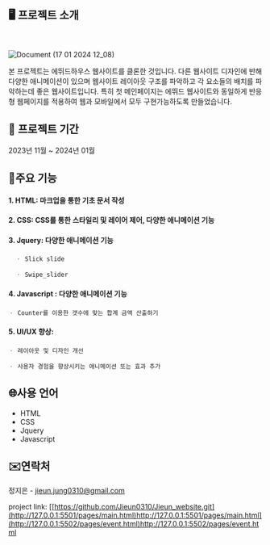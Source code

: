 ## 🖥 프로젝트 소개

<br>

![Document (17 01 2024 12_08)](https://github.com/Jieun0310/ETUDE/assets/109771820/e57c7b9b-714a-47ed-9c2a-cee920326c8e)


본 프로젝트는 에뛰드하우스 웹사이트를 클론한 것입니다. 
다른 웹사이트 디자인에 반해 다양한 애니메이션이 있으며 웹사이트 레이아웃 구조를 파악하고 각 요소들의 배치를 파악하는데 좋은 웹사이트입니다. 
특히 첫 메인페이지는 에뛰드 웹사이트와 동일하게 반응형 웹페이지를 적용하여 웹과 모바일에서 모두 구현가능하도록 만들었습니다.

## 📆 프로젝트 기간

2023년 11월 ~ 2024년 01월

## 📌주요 기능

#### 1. HTML: 마크업을 통한 기초 문서 작성

#### 2. CSS: CSS를 통한 스타일리 및 레이어 제어, 다양한 애니메이션 기능

#### 3. Jquery: 다양한 애니메이션 기능

      ㆍ Slick slide

      ㆍ Swipe_slider


#### 4. Javascript : 다양한 애니메이션 기능

    ㆍ Counter를 이용한 갯수에 맞는 합계 금액 산출하기

#### 5. UI/UX 향상:

    ㆍ 레이아웃 및 디자인 개선

    ㆍ 사용자 경험을 향상시키는 애니메이션 또는 효과 추가

## 🌐사용 언어

- HTML
- CSS
- Jquery
- Javascript

## ✉️연락처

정지은 - jieun.jung0310@gmail.com

project link:
[[https://github.com/Jieun0310/Jieun_website.git](http://127.0.0.1:5501/pages/main.html)http://127.0.0.1:5501/pages/main.html](http://127.0.0.1:5502/pages/event.html)http://127.0.0.1:5502/pages/event.html
